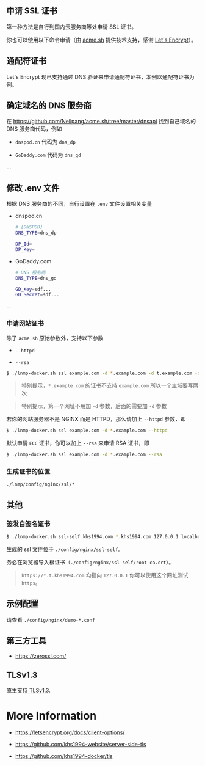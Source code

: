 ## 申请 SSL 证书

第一种方法是自行到国内云服务商等处申请 SSL 证书。

你也可以使用以下命令申请（由 [acme.sh](https://github.com/Neilpang/acme.sh) 提供技术支持，感谢 [Let's Encrypt](https://letsencrypt.org/)）。

## 通配符证书

Let's Encrypt 现已支持通过 DNS 验证来申请通配符证书，本例以通配符证书为例。

## 确定域名的 DNS 服务商

在 https://github.com/Neilpang/acme.sh/tree/master/dnsapi 找到自己域名的 DNS 服务商代码，例如

* `dnspod.cn` 代码为 `dns_dp`

* `GoDaddy.com` 代码为 `dns_gd`

...

## 修改 .env 文件

根据 DNS 服务商的不同，自行设置在 `.env` 文件设置相关变量

* dnspod.cn

  ```bash
  # [DNSPOD]
  DNS_TYPE=dns_dp

  DP_Id=
  DP_Key=
  ```

* GoDaddy.com

  ```bash
  # DNS 服务商
  DNS_TYPE=dns_gd

  GD_Key=sdf...
  GD_Secret=sdf...
  ```

...

### 申请网站证书

除了 `acme.sh` 原始参数外，支持以下参数

* `--httpd`

* `--rsa`

```bash
$ ./lnmp-docker.sh ssl example.com -d *.example.com -d t.example.com -d *.t.example.com [--debug]
```

> 特别提示，`*.example.com` 的证书不支持 `example.com` 所以一个主域要写两次

> 特别提示，第一个网址不用加 `-d` 参数，后面的需要加 `-d` 参数

若你的网站服务器不是 NGINX 而是 HTTPD，那么请加上 `--httpd` 参数，即

```bash
$ ./lnmp-docker.sh ssl example.com -d *.example.com --httpd
```

默认申请 `ECC` 证书，你可以加上 `--rsa` 来申请 RSA 证书，即

```bash
$ ./lnmp-docker.sh ssl example.com -d *.example.com --rsa
```

### 生成证书的位置

`./lnmp/config/nginx/ssl/*`

## 其他

### 签发自签名证书

```bash
$ ./lnmp-docker.sh ssl-self khs1994.com *.khs1994.com 127.0.0.1 localhost
```

生成的 ssl 文件位于 `./config/nginx/ssl-self`。

务必在浏览器导入根证书（`./config/nginx/ssl-self/root-ca.crt`）。

> `https://*.t.khs1994.com` 均指向 `127.0.0.1` 你可以使用这个网址测试 `https`。

## 示例配置

请查看 `./config/nginx/demo-*.conf`

## 第三方工具

* https://zerossl.com/

## TLSv1.3

[原生支持 TLSv1.3](https://github.com/khs1994-website/tls-1.3).

# More Information

* https://letsencrypt.org/docs/client-options/

* https://github.com/khs1994-website/server-side-tls

* https://github.com/khs1994-docker/tls
